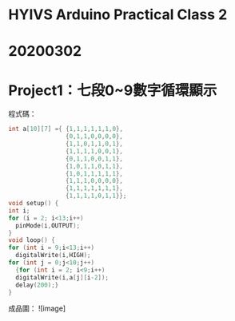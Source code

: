 # HYIVS Arduino Practical Class 2
# 20200302
# Project1：七段0~9數字循環顯示
程式碼：
```c++
int a[10][7] ={ {1,1,1,1,1,1,0},
                {0,1,1,0,0,0,0},
                {1,1,0,1,1,0,1},
                {1,1,1,1,0,0,1},
                {0,1,1,0,0,1,1},
                {1,0,1,1,0,1,1},
                {1,0,1,1,1,1,1},
                {1,1,1,0,0,0,0},
                {1,1,1,1,1,1,1},
                {1,1,1,1,0,1,1}};
void setup() {
int i;
for (i = 2; i<13;i++)
  pinMode(i,OUTPUT);
}
void loop() {
for (int i = 9;i<13;i++)
  digitalWrite(i,HIGH);
for (int j = 0;j<10;j++)
  {for (int i = 2; i<9;i++)
  digitalWrite(i,a[j][i-2]);
  delay(200);}
}
```
成品圖：
![image]

